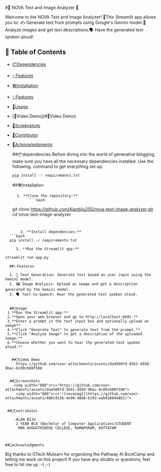 #🌟 NOVA Text and Image Analyzer 🌟

Welcome to the NOVA Text and Image Analyzer! 🤖This Streamlit app allows you to: ✍ Generate text from prompts using Google's Gemini model.📸 Analyze images and get text descriptions.🗣 Have the generated text spoken aloud! 




## 📑 Table of Contents
- [📦Dependencies](#📦dependencies) 
- [✨Features](#✨Features)
- [🛠️Installation](#🛠️Installation)
- [✨Features](#✨Features)
- [🚀Usage](#🚀Usage)
- [🎥Video Demo](#🎥Video Demo)
- [📸Screenshots](#📸Screenshots)
- [🤝Contributor](#🤝Contributor) 
- [🙏Acknowledgments](#acknowledgments)


  ##📦dependencies
  Before diving into the world of generative blogging, make sure you have all the necessary dependencies installed. Use the following.
   command to get everything set up:
  
     ```bash
     pip install -r requirements.txt
     ```                                                                                                                                                                                  
     
     ##🛠️Installation
       
        1. **Clone the repository:**
              ```bash
  git clone https://github.com/Alanbiju255/nova-text-image-analyzer.git
cd nova-text-image-analyzer
 ```


        2. **Install dependencies:**
   ```bash
   pip install -r requirements.txt
   ```


         3. **Run the Streamlit app:**
   ```bash
   streamlit run app.py
   ```


  
      ##✨Features

      1. 📝 Text Generation: Generate text based on user input using the Gemini model.
      2. 🖼️ Image Analysis: Upload an image and get a description generated by the Gemini model.
      3. 🗣️ Text-to-Speech: Hear the generated text spoken aloud.


      ##🚀Usage
     1.**Run the Streamlit app:**
     2.**Open your web browser and go to http://localhost:8501.**
     3.**Enter a prompt in the text input box and optionally upload an image**
     4.**Click "Generate Text" to generate text from the prompt.**
     5.**Click "Analyze Image" to get a description of the uploaded image.**
     6.**Choose whether you want to hear the generated text spoken aloud.**

         
       ##🎥Video Demo
         https://github.com/user-attachments/assets/da4560fd-d561-4950-9bac-6c89cb80f580


      ##📸Screenshots
        <img width="888"src="https://github.com/user-attachments/assets/da4560fd-d561-4950-9bac-6c89cb80f580">
         <img width="888"src="![novaimg2](https://github.com/user-attachments/assets/880c9156-4e96-48d0-b19d-eab4260448b3)">


     ##🤝Contributor
         
        .ALAN BIJU
         2 YEAR BCA (Bachelor of Computer Applications)STUDENT
          MAR AUGUSTHINOSE COLLEGE, RAMAPURAM, KOTTAYAM

        

    ##🙏acknowledgments
       
Big thanks to GTech Mulearn for organizing the Pathway AI BootCamp and letting me work on this project! 
 If you have any doubts or questions,
 feel free to hit me up :-) ;-)
